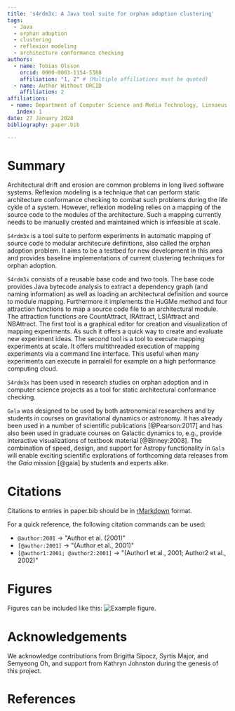 ```yaml
---
title: 's4rdm3x: A Java tool suite for orphan adoption clustering'
tags:
  - Java
  - orphan adoption
  - clustering
  - reflexion modeling
  - architecture conformance checking
authors:
  - name: Tobias Olsson
    orcid: 0000-0003-1154-5308
    affiliation: "1, 2" # (Multiple affiliations must be quoted)
  - name: Author Without ORCID
    affiliation: 2
affiliations:
 - name: Department of Computer Science and Media Technology, Linnaeus University, Sweden
   index: 1
date: 27 January 2020
bibliography: paper.bib

---
```


# Summary

Architectural drift and erosion are common problems in long lived software systems. Reflexion modeling is a technique that can perform static architecture conformance checking to combat such problems during the life cykle of a system. However, reflexion modeling relies on a mapping of the source code to the modules of the architecture. Such a mapping currently needs to be manually created and maintained which is infeasible at scale.

``S4rdm3x`` is a tool suite to perform experiments in automatic mapping of source code to modular architecure definitions, also called the orphan adoption problem. It aims to be a testbed for new development in this area and provides baseline implementations of current clustering techniques for orphan adoption. 

``S4rdm3x`` consists of a reusable base code and two tools. The base code provides Java bytecode analysis to extract a dependency graph (and naming information) as well as loading an architectural definition and source to module mapping. Furthermore it implements the HuGMe method and four attraction functions to map a source code file to an architectural module. The attraction functions are CountAttract, IRAttract, LSIAttract and NBAttract.
The first tool is a graphical editor for creation and visualization of mapping experiments. As such it offers a quick way to create and evaluate new experiment ideas.
The second tool is a tool to execute mapping experiments at scale. It offers multithreaded execution of mapping experiments via a command line interface. This useful when many experiments can execute in parralell for example on a high performance computing cloud.

``S4rdm3x`` has been used in research studies on orphan adoption and in computer science projects as a tool for static architectural conformance checking.

``Gala`` was designed to be used by both astronomical researchers and by
students in courses on gravitational dynamics or astronomy. It has already been
used in a number of scientific publications [@Pearson:2017] and has also been
used in graduate courses on Galactic dynamics to, e.g., provide interactive
visualizations of textbook material [@Binney:2008]. The combination of speed,
design, and support for Astropy functionality in ``Gala`` will enable exciting
scientific explorations of forthcoming data releases from the *Gaia* mission
[@gaia] by students and experts alike.


# Citations

Citations to entries in paper.bib should be in
[rMarkdown](http://rmarkdown.rstudio.com/authoring_bibliographies_and_citations.html)
format.

For a quick reference, the following citation commands can be used:
- `@author:2001`  ->  "Author et al. (2001)"
- `[@author:2001]` -> "(Author et al., 2001)"
- `[@author1:2001; @author2:2001]` -> "(Author1 et al., 2001; Author2 et al., 2002)"

# Figures

Figures can be included like this: ![Example figure.](figure.png)

# Acknowledgements

We acknowledge contributions from Brigitta Sipocz, Syrtis Major, and Semyeong
Oh, and support from Kathryn Johnston during the genesis of this project.

# References
